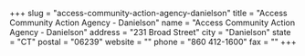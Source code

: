 +++
slug = "access-community-action-agency-danielson"
title = "Access Community Action Agency - Danielson"
name = "Access Community Action Agency - Danielson"
address = "231 Broad Street"
city = "Danielson"
state = "CT"
postal = "06239"
website = ""
phone = "860 412-1600"
fax = ""
+++
